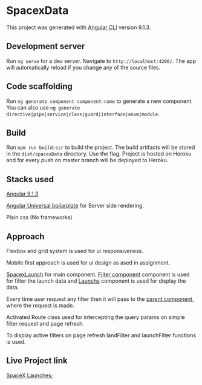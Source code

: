 # SpacexData

This project was generated with [Angular CLI](https://github.com/angular/angular-cli) version 9.1.3.

## Development server

Run `ng serve` for a dev server. Navigate to `http://localhost:4200/`. The app will automatically reload if you change any of the source files.

## Code scaffolding

Run `ng generate component component-name` to generate a new component. You can also use `ng generate directive|pipe|service|class|guard|interface|enum|module`.

## Build

Run `npm run build:ssr` to build the project. The build artifacts will be stored in the `dist/spacexData` directory. Use the flag.
Project is hosted on Heroku and for every push on master branch will be deployed to Heroku.

## Stacks used

[Angular 9.1.3](https://github.com/angular/angular-cli)

[Angular Universal boilarplate](https://angular.io/guide/universal) for Server side rendering.

Plain css (No frameworks)

## Approach

Flexbox and grid system is used for ui responsiveness.

Mobile first approach is used for ui design as ased in assignment.

[SpacexLaunch](https://github.com/navingenex/spaceXLaunches/blob/master/src/app/spacex-launch/spacex-launch.component.ts) for main component. [Filter component](https://github.com/navingenex/spaceXLaunches/blob/master/src/app/spacex-launch/filters/filters.component.ts) component is used for filter the launch data and [Launchs](https://github.com/navingenex/spaceXLaunches/blob/master/src/app/spacex-launch/launches/launches.component.ts) component is used for display the data.

Every time user request any filter then it will pass to the [parent component](https://github.com/navingenex/spaceXLaunches/blob/master/src/app/spacex-launch/spacex-launch.component.ts), where the request is made.

Activated Route class used for intercepting the query params on simple filter request and page refresh.

To display active filters on page refresh landFilter and launchFilter functions is used.

## Live Project link

[SpaceX Launches](https://spacex-launchestest.herokuapp.com/);
